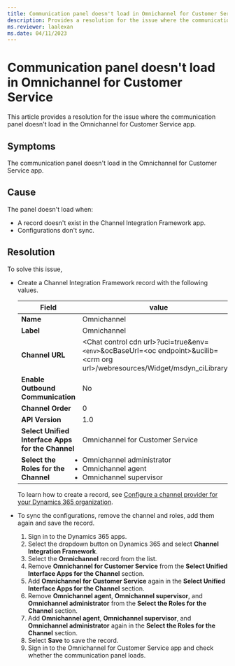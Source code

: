 ```yaml
---
title: Communication panel doesn't load in Omnichannel for Customer Service
description: Provides a resolution for the issue where the communication panel doesn't load in Dynamics 365 Omnichannel for Customer Service.
ms.reviewer: laalexan
ms.date: 04/11/2023
---
```

# Communication panel doesn't load in Omnichannel for Customer Service

This article provides a resolution for the issue where the communication panel doesn't load in the Omnichannel for Customer Service app.

## Symptoms

The communication panel doesn't load in the Omnichannel for Customer Service app.

## Cause

The panel doesn't load when:

- A record doesn't exist in the Channel Integration Framework app.
- Configurations don't sync.

## Resolution

To solve this issue,

- Create a Channel Integration Framework record with the following values. 

   | Field | value |
   |-------------------------------------------|--------------------------------------------------|
   | **Name** | Omnichannel |
   | **Label** | Omnichannel |
   | **Channel URL** | \<Chat control cdn url>?uci=true&env=`<env>`&ocBaseUrl=\<oc endpoint\>&ucilib=\<crm org url\>/webresources/Widget/msdyn_ciLibrary.js |
   | **Enable Outbound Communication** | No |
   | **Channel Order** | 0 |
   | **API Version** | 1.0 |
   | **Select Unified Interface Apps for the Channel** | Omnichannel for Customer Service |
   | **Select the Roles for the Channel** | <li>Omnichannel administrator</li> <li>Omnichannel agent</li> <li>Omnichannel supervisor</li> |

   To learn how to create a record, see [Configure a channel provider for your Dynamics 365 organization](/dynamics365/customer-engagement/developer/channel-integration-framework/configure-channel-provider-channel-integration-framework).

- To sync the configurations, remove the channel and roles, add them again and save the record.

   1. Sign in to the Dynamics 365 apps.
   2. Select the dropdown button on Dynamics 365 and select **Channel Integration Framework**.
   3. Select the **Omnichannel** record from the list.
   4. Remove **Omnichannel for Customer Service** from the **Select Unified Interface Apps for the Channel** section.
   5. Add **Omnichannel for Customer Service** again in the **Select Unified Interface Apps for the Channel** section.
   6. Remove **Omnichannel agent**, **Omnichannel supervisor**, and **Omnichannel administrator** from the **Select the Roles for the Channel** section.
   7. Add **Omnichannel agent**, **Omnichannel supervisor**, and **Omnichannel administrator** again in the **Select the Roles for the Channel** section.
   8. Select **Save** to save the record.
   9. Sign in to the Omnichannel for Customer Service app and check whether the communication panel loads.
